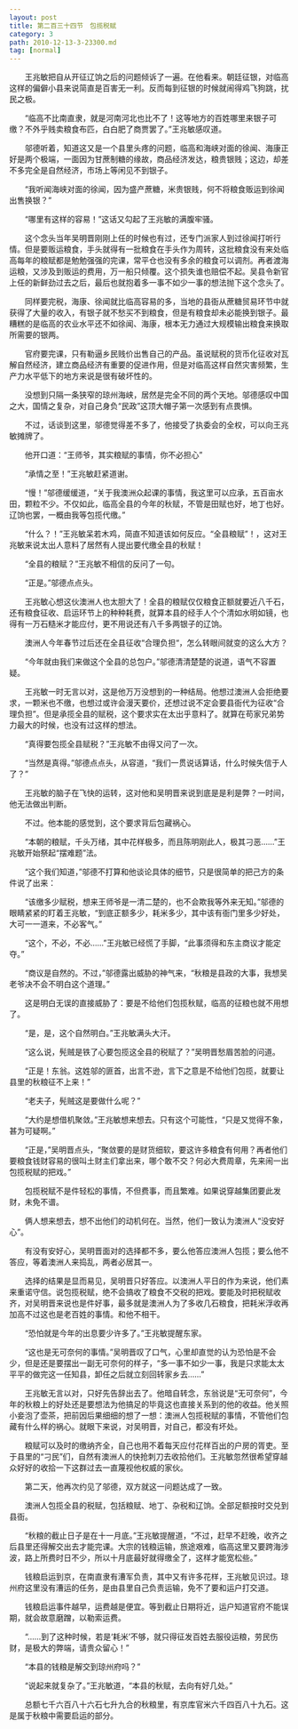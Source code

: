 ```yaml
---
layout: post
title: 第二百三十四节　包揽税赋
category: 3
path: 2010-12-13-3-23300.md
tag: [normal]
---
```


　　王兆敏把自从开征辽饷之后的问题倾诉了一遍。在他看来。朝廷征银，对临高这样的偏僻小县来说简直是百害无一利。反而每到征银的时候就闹得鸡飞狗跳，扰民之极。

　　“临高不比南直隶，就是河南河北也比不了！这等地方的百姓哪里来银子可缴？不外乎贱卖粮食布匹，白白肥了商贾罢了。”王兆敏感叹道。

　　邬德听着，知道这又是一个县里头疼的问题，临高和海峡对面的徐闻、海康正好是两个极端，一面因为甘蔗制糖的缘故，商品经济发达，粮贵银贱；这边，却差不多完全是自然经济，市场上等闲见不到银子。

　　“我听闻海峡对面的徐闻，因为盛产蔗糖，米贵银贱，何不将粮食贩运到徐闻出售换银？”

　　“哪里有这样的容易！”这话又勾起了王兆敏的满腹牢骚。

　　这个念头当年吴明晋刚刚上任的时候也有过，还专门派家人到过徐闻打听行情。但是要贩运粮食，手头就得有一批粮食在手头作为周转，这批粮食没有来处临高每年的粮赋都是勉勉强强的完课，常平仓也没有多余的粮食可以调剂。再者渡海运粮，又涉及到贩运的费用，万一船只倾覆。这个损失谁也赔偿不起。吴县令新官上任的新鲜劲过去之后，最后也就抱着多一事不如少一事的想法抛下这个念头了。

　　同样要完税，海康、徐闻就比临高容易的多，当地的县衙从蔗糖贸易环节中就获得了大量的收入，有银子就不愁买不到粮食，但是有粮食却未必能换到银子。最糟糕的是临高的农业水平还不如徐闻、海康，根本无力通过大规模输出粮食来换取所需要的银两。

　　官府要完课，只有勒逼乡民贱价出售自己的产品。虽说赋税的货币化征收对瓦解自然经济，建立商品经济有重要的促进作用，但是对临高这样自然灾害频繁，生产力水平低下的地方来说是很有破坏性的。

　　没想到只隔一条狭窄的琼州海峡，居然是完全不同的两个天地。邬德感叹中国之大，国情之复杂，对自己身负“民政”这顶大帽子第一次感到有点畏惧。

　　不过，话谈到这里，邬德觉得差不多了，他接受了执委会的全权，可以向王兆敏摊牌了。

　　他开口道：“王师爷，其实粮赋的事情，你不必担心”

　　“承情之至！”王兆敏赶紧道谢。

　　“慢！”邬德缓缓道，“关于我澳洲众起课的事情，我这里可以应承，五百亩水田，颗粒不少。不仅如此，临高全县的今年的秋赋，不管是田赋也好，地丁也好。辽饷也罢，一概由我等包揽代缴。”

　　“什么？！”王兆敏呆若木鸡，简直不知道该如何反应。“全县粮赋”！，这对王兆敏来说太出人意料了居然有人提出要代缴全县的秋赋！

　　“全县的粮赋？”王兆敏不相信的反问了一句。

　　“正是。”邬德点点头。

　　王兆敏心想这伙澳洲人也太胆大了！全县的粮赋仅仅粮食正额就要近八千石，还有粮食征收、启运环节上的种种耗费，就算本县的经手人个个清如水明如镜，也得有一万石糙米才能应付，更不用说还有八千多两银子的辽饷。

　　澳洲人今年春节过后还在全县征收“合理负担“，怎么转眼间就变的这么大方？

　　“今年就由我们来做这个全县的总包户。”邬德清清楚楚的说道，语气不容置疑。

　　王兆敏一时无言以对，这是他万万没想到的一种结局。他想过澳洲人会拒绝要求，一颗米也不缴，也想过或许会漫天要价，还想过说不定会要县衙代为征收“合理负担”。但是承揽全县的赋税，这个要求实在太出乎意料了。就算在苟家兄弟势力最大的时候，也没有过这样的想法。

　　“真得要包揽全县赋税？”王兆敏不由得又问了一次。

　　“当然是真得。”邬德点点头，从容道，“我们一贯说话算话，什么时候失信于人了？”

　　王兆敏的脑子在飞快的运转，这对他和吴明晋来说到底是是利是弊？一时间，他无法做出判断。

　　不过。他本能的感觉到，这个要求背后包藏祸心。

　　“本朝的粮赋，千头万绪，其中花样极多，而且陈明刚此人，极其刁恶……”王兆敏开始祭起“摆难题”法。

　　“这个我们知道，”邬德不打算和他谈论具体的细节，只是很简单的把己方的条件说了出来：

　　“该缴多少赋税，想来王师爷是一清二楚的，也不会欺我等外来无知。”邬德的眼睛紧紧的盯着王兆敏，“到底正额多少，耗米多少，其中该有衙门里多少好处，大可一一道来，不必客气。”

　　“这个，不必，不必……”王兆敏已经慌了手脚，“此事须得和东主商议才能定夺。”

　　“商议是自然的。不过，”邬德露出威胁的神气来，“秋粮是县政的大事，我想吴老爷决不会不明白这个道理。”

　　这是明白无误的直接威胁了：要是不给他们包揽秋赋，临高的征粮也就不用想了。

　　“是，是，这个自然明白。”王兆敏满头大汗。

　　“这么说，髡贼是铁了心要包揽这全县的税赋了？”吴明晋愁眉苦脸的问道。

　　“正是！东翁。这姓邬的匪首，出言不逊，言下之意是不给他们包揽，就要让县里的秋粮征不上来！”

　　“老夫子，髡贼这是要做什么呢？”

　　“大约是想借机聚敛。”王兆敏想来想去。只有这个可能性，“只是又觉得不象，甚为可疑啊。”

　　“正是，”吴明晋点头，“聚敛要的是财货细软，要这许多粮食有何用？再者他们要粮食钱财容易的很叫土财主们拿出来，哪个敢不交？何必大费周章，先来闹一出包揽税赋的把戏。”

　　包揽税赋不是件轻松的事情，不但费事，而且繁难。如果说穿越集团要此发财，未免不谱。

　　俩人想来想去，想不出他们的动机何在。当然，他们一致认为澳洲人“没安好心”。

　　有没有安好心，吴明晋面对的选择都不多，要么他答应澳洲人包揽；要么他不答应，等着澳洲人来捣乱，两者必居其一。

　　选择的结果是显而易见，吴明晋只好答应。以澳洲人平日的作为来说，他们素来重诺守信。说包揽税赋，绝不会搞收了粮食不交税的把戏。要能及时把税赋收齐，对吴明晋来说也是件好事，最多就是澳洲人为了多收几石粮食，把耗米浮收再加高不过这也是老百姓的事情。和他不相干。

　　“恐怕就是今年的出息要少许多了。”王兆敏提醒东家。

　　“这也是无可奈何的事情。”吴明晋叹了口气，心里却直觉的认为恐怕是不会少，但是还是要摆出一副无可奈何的样子，“多一事不如少一事，我是只求能太太平平的做完这一任知县，卸任之后就立刻回转家乡去……”

　　王兆敏无言以对，只好先告辞出去了。他暗自转念，东翁说是“无可奈何”，今年的秋粮上的好处还是要想法为他搞足的毕竟这也直接关系到的他的收益。他关照小妾泡了壶茶，把前因后果细细的想了一想：澳洲人包揽税赋的事情，不管他们包藏有什么样的祸心。就眼下来说，对吴明晋，对自己，都没有坏处。

　　粮赋可以及时的缴纳齐全，自己也用不着每天应付花样百出的户房的胥吏。至于县里的“刁民”们，自然有澳洲人的快抢刺刀去收拾他们。王兆敏忽然很希望穿越众好好的收拾一下这群过去一直蔑视他权威的家伙。

　　第二天，他再次约见了邬德，双方就这一问题达成了一致。

　　澳洲人包揽全县的税赋，包括粮赋、地丁、杂税和辽饷。全部足额按时交兑到县衙。

　　“秋粮的截止日子是在十一月底。”王兆敏提醒道，“不过，赶早不赶晚，收齐之后县里还得解交出去才能完课。大宗的钱粮运输，旅途艰难，临高这里又要跨海涉波，路上所费时日不少，所以十月底最好就得缴全了，这样才能宽松些。”

　　钱粮启运到京，在南直隶有漕军负责，其中又有许多花样，王兆敏见识过。琼州府这里没有漕运的任务，是由县里自己负责运输，免不了要和运户打交道。

　　钱粮启运事件越早，运费越是便宜。等到截止日期将近，运户知道官府不能误期，就会故意磨蹭，以勒索运费。

　　“……到了这种时候，若是‘耗米’不够，就只得征发百姓去服役运粮，劳民伤财，是极大的弊端，请贵众留心！”

　　“本县的钱粮是解交到琼州府吗？”

　　“说起来就复杂了。”王兆敏道，“本县的秋赋，去向有好几处。”

　　总额七千六百八十六石七升九合的秋粮里，有京库官米六千四百八十九石。这是属于秋粮中需要启运的部分。